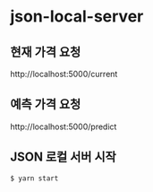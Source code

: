 # json-local-server

## 현재 가격 요청 
http://localhost:5000/current

## 예측 가격 요청
http://localhost:5000/predict

## JSON 로컬 서버 시작
```bash
$ yarn start
```